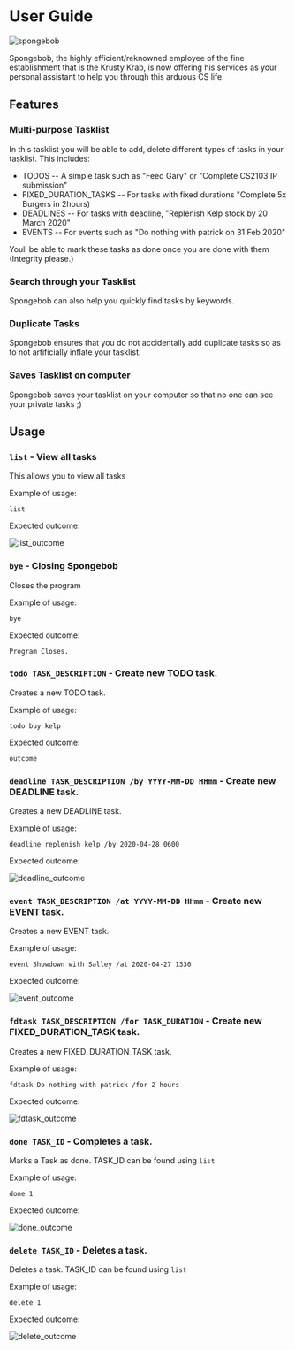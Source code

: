 # User Guide

![spongebob](spongebob.png)

Spongebob, the highly efficient/reknowned employee of the fine establishment that is the Krusty Krab, is now offering his services as your personal assistant to help you through this arduous CS life.


## Features 

### Multi-purpose Tasklist
In this tasklist you will be able to add, delete different types of tasks in your tasklist. This includes:
- TODOS -- A simple task such as "Feed Gary" or "Complete CS2103 IP submission"
- FIXED_DURATION_TASKS -- For tasks with fixed durations "Complete 5x Burgers in 2hours)
- DEADLINES -- For tasks with deadline, "Replenish Kelp stock by 20 March 2020"
- EVENTS -- For events such as "Do nothing with patrick on 31 Feb 2020"

Youll be able to mark these tasks as done once you are done with them (Integrity please.)

### Search through your Tasklist
Spongebob can also help you quickly find tasks by keywords.

### Duplicate Tasks
Spongebob ensures that you do not accidentally add duplicate tasks so as to not artificially inflate your tasklist.

### Saves Tasklist on computer
Spongebob saves your tasklist on your computer so that no one can see your private tasks ;)


## Usage

### `list` - View all tasks

This allows you to view all tasks

Example of usage: 

`list`

Expected outcome:

![list_outcome](list_outcome.png)

### `bye` - Closing Spongebob

Closes the program

Example of usage: 

`bye`

Expected outcome:

`Program Closes.`

### `todo TASK_DESCRIPTION` - Create new TODO task.

Creates a new TODO task.

Example of usage: 

`todo buy kelp`

Expected outcome:

`outcome`

### `deadline TASK_DESCRIPTION /by YYYY-MM-DD HHmm` - Create new DEADLINE task.

Creates a new DEADLINE task.

Example of usage: 

`deadline replenish kelp /by 2020-04-28 0600`

Expected outcome:

![deadline_outcome](deadline_outcome.png)

### `event TASK_DESCRIPTION /at YYYY-MM-DD HHmm` - Create new EVENT task.

Creates a new EVENT task.

Example of usage: 

`event Showdown with Salley /at 2020-04-27 1330`

Expected outcome:

![event_outcome](event_outcome.png)

### `fdtask TASK_DESCRIPTION /for TASK_DURATION` - Create new FIXED_DURATION_TASK task.

Creates a new FIXED_DURATION_TASK task.

Example of usage: 

`fdtask Do nothing with patrick /for 2 hours`

Expected outcome:

![fdtask_outcome](fdtask_outcome.png)

### `done TASK_ID` - Completes a task.

Marks a Task as done. TASK_ID can be found using `list`

Example of usage: 

`done 1`

Expected outcome:

![done_outcome](done_outcome.png)

### `delete TASK_ID` - Deletes a task.

Deletes a task. TASK_ID can be found using `list`

Example of usage: 

`delete 1`

Expected outcome:

![delete_outcome](delete_outcome.png)

